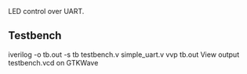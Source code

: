LED control over UART.

## Testbench

iverilog -o tb.out -s tb testbench.v simple_uart.v 
vvp tb.out
View output testbench.vcd on GTKWave 
